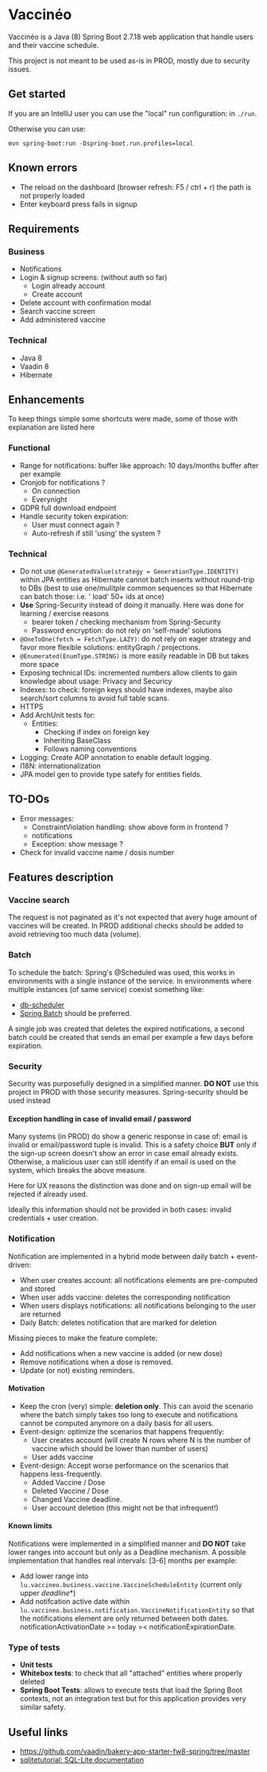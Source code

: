 # Vaccinéo

Vaccinéo is a Java (8) Spring Boot 2.7.18 web application that handle users and their vaccine schedule.

This project is not meant to be used as-is in PROD, mostly due to security issues.

## Get started

If you are an IntelliJ user you can use the "local" run configuration: in `./run`.

Otherwise you can use:

```
mvn spring-boot:run -Dspring-boot.run.profiles=local
```

## Known errors

- The reload on the dashboard (browser refresh: F5 / ctrl + r) the path is not properly loaded
- Enter keyboard press fails in signup

## Requirements

### Business

- Notifications
- Login & signup screens: (without auth so far)
  - Login already account
  - Create account
- Delete account with confirmation modal
- Search vaccine screen
- Add administered vaccine

### Technical

- Java 8
- Vaadin 8
- Hibernate

## Enhancements

To keep things simple some shortcuts were made, some of those with explanation are listed here

### Functional

- Range for notifications: buffer like approach: 10 days/months buffer after per example
- Cronjob for notifications ?
  - On connection
  - Everynight
- GDPR full download endpoint
- Handle security token expiration:
  - User must connect again ?
  - Auto-refresh if still 'using' the system ?

### Technical

- Do not use `@GeneratedValue(strategy = GenerationType.IDENTITY)` within JPA entities as Hibernate cannot batch
  inserts without round-trip to DBs (best to use one/mulitple common sequences so that Hibernate can batch those: i.e. '
  load' 50+ ids at once)
- **Use** Spring-Security instead of doing it manually. Here was done for learning / exercise reasons
  - bearer token / checking mechanism from Spring-Security
  - Password encryption: do not rely on 'self-made' solutions
- `@OneToOne(fetch = FetchType.LAZY)`: do not rely on eager strategy and favor more flexible solutions: entityGraph /
  projections.
- `@Enumerated(EnumType.STRING)` is more easily readable in DB but takes more space
- Exposing technical IDs: incremented numbers allow clients to gain knowledge about usage: Privacy and Securicy
- Indexes: to check: foreign keys should have indexes, maybe also search/sort columns to avoid full table scans.
- HTTPS
- Add ArchUnit tests for:
  - Entities:
    - Checking if index on foreign key
    - Inheriting BaseClass
    - Follows naming conventions
- Logging: Create AOP annotation to enable default logging.
- I18N: internationalization
- JPA model gen to provide type satefy for entities fields.

## TO-DOs

- Error messages:
  - ConstraintViolation handling: show above form in frontend ?
  - notifications
  - Exception: show message ?
- Check for invalid vaccine name / dosis number

## Features description 

### Vaccine search

The request is not paginated as it's not expected that avery huge amount of vaccines will be created.
In PROD additional checks should be added to avoid retrieving too much data (volume).

### Batch

To schedule the batch: Spring's @Scheduled was used, this works in environments with
a single instance of the service.
In environments where multiple instances (of same service) coexist something
like:

- [db-scheduler](https://github.com/kagkarlsson/db-scheduler)
- [Spring Batch](https://spring.io/projects/spring-batch)
  should be preferred.

A single job was created that deletes the expired notifications, a second batch could be created that sends an email per
example a few days before expiration.

### Security

Security was purposefully designed in a simplified manner.
**DO NOT** use this project in PROD with those security measures.
Spring-security should be used instead

#### Exception handling in case of invalid email / password

Many systems (in PROD) do show a generic response in case of: email is invalid or email/password tuple is invalid.
This is a safety choice **BUT** only if the sign-up screen doesn't show an error in case email already exists.
Otherwise, a malicious user can still identify if an email is used on the system, which breaks the above measure.

Here for UX reasons the distinction was done and on sign-up email will be rejected if already used.

Ideally this information should not be provided in both cases: invalid credentials + user creation.

### Notification

Notification are implemented in a hybrid mode between daily batch + event-driven: 

- When user creates account: all notifications elements are pre-computed and stored
- When user adds vaccine: deletes the corresponding notification
- When users displays notifications: all notifications belonging to the user are returned
- Daily Batch: deletes notification that are marked for deletion

Missing pieces to make the feature complete: 
- Add notifications when a new vaccine is added (or new dose)
- Remove notifications when a dose is removed.
- Update (or not) existing reminders. 

#### Motivation 

- Keep the cron (very) simple: **deletion only**.
This can avoid the scenario where the batch simply takes too long to execute and notifications cannot be computed anymore on a daily basis for all users.
- Event-design: optimize the scenarios that happens frequently:
  - User creates account (will create N rows where N is the number of vaccine which should be lower than number of users)
  - User adds vaccine
- Event-design: Accept worse performance on the scenarios that happens less-frequently.
  - Added Vaccine / Dose
  - Deleted Vaccine / Dose
  - Changed Vaccine deadline.
  - User account deletion (this might not be that infrequent!)

#### Known limits

Notifications were implemented in a simplified manner and **DO NOT** take lower ranges into account but only as a Deadline mechanism.
A possible implementation that handles real intervals: [3-6] months per example:  

- Add lower range into `lu.vaccineo.business.vaccine.VaccineScheduleEntity` (current only upper *deadline**)
- Add notifcation active date within `lu.vaccineo.business.notification.VaccineNotificationEntity` so that the
  notifications element are only returned between both dates.
  notificationActivationDate >= today =< notificationExpirationDate.

### Type of tests

- **Unit tests**
- **Whitebox tests**: to check that all "attached" entities where properly deleted
- **Spring Boot Tests**: allows to execute tests that load the Spring Boot contexts, not an integration test but for
  this application provides very similar safety.


## Useful links

- https://github.com/vaadin/bakery-app-starter-fw8-spring/tree/master
- [sqlitetutorial: SQL-Lite documentation](https://www.sqlitetutorial.net/)